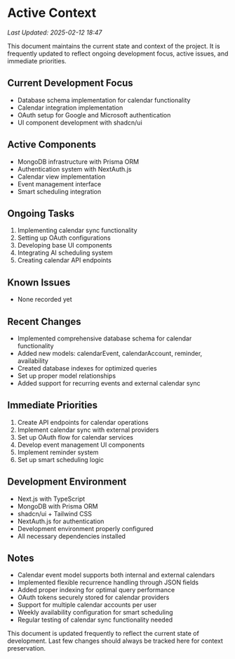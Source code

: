 # Active Context

_Last Updated: 2025-02-12 18:47_

This document maintains the current state and context of the project. It is frequently updated to reflect ongoing development focus, active issues, and immediate priorities.

## Current Development Focus

- Database schema implementation for calendar functionality
- Calendar integration implementation
- OAuth setup for Google and Microsoft authentication
- UI component development with shadcn/ui

## Active Components

- MongoDB infrastructure with Prisma ORM
- Authentication system with NextAuth.js
- Calendar view implementation
- Event management interface
- Smart scheduling integration

## Ongoing Tasks

1. Implementing calendar sync functionality
2. Setting up OAuth configurations
3. Developing base UI components
4. Integrating AI scheduling system
5. Creating calendar API endpoints

## Known Issues

- None recorded yet

## Recent Changes

- Implemented comprehensive database schema for calendar functionality
- Added new models: calendarEvent, calendarAccount, reminder, availability
- Created database indexes for optimized queries
- Set up proper model relationships
- Added support for recurring events and external calendar sync

## Immediate Priorities

1. Create API endpoints for calendar operations
2. Implement calendar sync with external providers
3. Set up OAuth flow for calendar services
4. Develop event management UI components
5. Implement reminder system
6. Set up smart scheduling logic

## Development Environment

- Next.js with TypeScript
- MongoDB with Prisma ORM
- shadcn/ui + Tailwind CSS
- NextAuth.js for authentication
- Development environment properly configured
- All necessary dependencies installed

## Notes

- Calendar event model supports both internal and external calendars
- Implemented flexible recurrence handling through JSON fields
- Added proper indexing for optimal query performance
- OAuth tokens securely stored for calendar providers
- Support for multiple calendar accounts per user
- Weekly availability configuration for smart scheduling
- Regular testing of calendar sync functionality needed

This document is updated frequently to reflect the current state of development. Last few changes should always be tracked here for context preservation.
